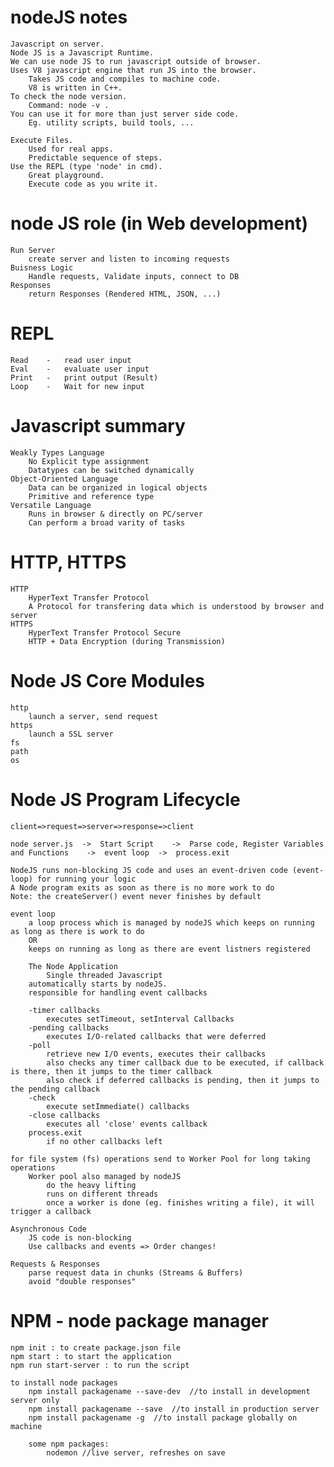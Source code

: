 # nodeJS notes
    Javascript on server.
    Node JS is a Javascript Runtime.
    We can use node JS to run javascript outside of browser.
    Uses V8 javascript engine that run JS into the browser.
        Takes JS code and compiles to machine code.
        V8 is written in C++.
    To check the node version.
        Command: node -v .
    You can use it for more than just server side code.
        Eg. utility scripts, build tools, ...

    Execute Files.
        Used for real apps.
        Predictable sequence of steps.
    Use the REPL (type 'node' in cmd).
        Great playground.
        Execute code as you write it.

# node JS role (in Web development)
    Run Server
        create server and listen to incoming requests
    Buisness Logic
        Handle requests, Validate inputs, connect to DB
    Responses
        return Responses (Rendered HTML, JSON, ...)  

# REPL
    Read    -   read user input
    Eval    -   evaluate user input
    Print   -   print output (Result)
    Loop    -   Wait for new input

# Javascript summary
    Weakly Types Language
        No Explicit type assignment
        Datatypes can be switched dynamically
    Object-Oriented Language
        Data can be organized in logical objects
        Primitive and reference type
    Versatile Language
        Runs in browser & directly on PC/server
        Can perform a broad varity of tasks

# HTTP, HTTPS
    HTTP
        HyperText Transfer Protocol
        A Protocol for transfering data which is understood by browser and server
    HTTPS
        HyperText Transfer Protocol Secure
        HTTP + Data Encryption (during Transmission)

# Node JS Core Modules
    http
        launch a server, send request
    https
        launch a SSL server
    fs
    path
    os

# Node JS Program Lifecycle
    client=>request=>server=>response=>client

    node server.js  ->  Start Script    ->  Parse code, Register Variables and Functions    ->  event loop  ->  process.exit

    NodeJS runs non-blocking JS code and uses an event-driven code (event-loop) for running your logic
    A Node program exits as soon as there is no more work to do
    Note: the createServer() event never finishes by default

    event loop
        a loop process which is managed by nodeJS which keeps on running as long as there is work to do
        OR
        keeps on running as long as there are event listners registered

        The Node Application
            Single threaded Javascript
        automatically starts by nodeJS.
        responsible for handling event callbacks
        
        -timer callbacks
            executes setTimeout, setInterval Callbacks
        -pending callbacks
            executes I/O-related callbacks that were deferred
        -poll
            retrieve new I/O events, executes their callbacks
            also checks any timer callback due to be executed, if callback is there, then it jumps to the timer callback
            also check if deferred callbacks is pending, then it jumps to the pending callback
        -check
            execute setImmediate() callbacks
        -close callbacks
            executes all 'close' events callback
        process.exit
            if no other callbacks left
    
    for file system (fs) operations send to Worker Pool for long taking operations
        Worker pool also managed by nodeJS
            do the heavy lifting
            runs on different threads
            once a worker is done (eg. finishes writing a file), it will trigger a callback

    Asynchronous Code
        JS code is non-blocking
        Use callbacks and events => Order changes!
    
    Requests & Responses
        parse request data in chunks (Streams & Buffers)
        avoid "double responses"

# NPM - node package manager
    npm init : to create package.json file
    npm start : to start the application
    npm run start-server : to run the script

    to install node packages
        npm install packagename --save-dev  //to install in development server only
        npm install packagename --save  //to install in production server
        npm install packagename -g  //to install package globally on machine

        some npm packages:
            nodemon //live server, refreshes on save